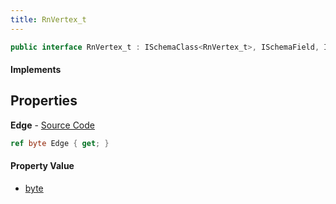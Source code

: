 ```yaml
---
title: RnVertex_t
---
```


```csharp
public interface RnVertex_t : ISchemaClass<RnVertex_t>, ISchemaField, ISchemaClass, INativeHandle
```

#### Implements

## Properties

**Edge** - [Source Code](https://github.com/swiftly-solution/swiftlys2/blob/master/managed/src/SwiftlyS2.Generated/Schemas/Interfaces/RnVertex_t.cs#L16)

```csharp
ref byte Edge { get; }
```

#### Property Value

- [byte](https://learn.microsoft.com/dotnet/api/system.byte)

